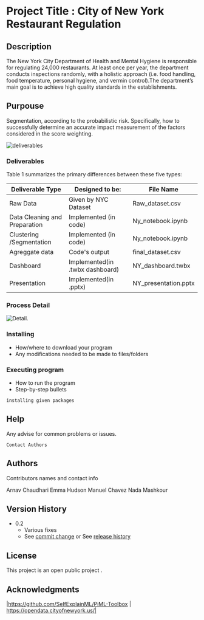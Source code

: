 # Project Title : City of New York Restaurant Regulation

## Description

The New York City Department of Health and Mental Hygiene is responsible for regulating 24,000 restaurants. At least once per year, the department conducts inspections randomly, with a holistic approach (i.e. food handling, food temperature, personal hygiene, and vermin control).The department’s main goal is to achieve high quality standards in the establishments.

## Purpouse
Segmentation, according to the probabilistic risk. Specifically, how to successfully determine an accurate impact measurement of the factors considered in the score weighting.


![deliverables](https://github.com/mchc7/Practicum---Group-10-/blob/main/deliverables_mapping.png)
### Deliverables

Table 1 summarizes the primary differences between these five types:

| Deliverable Type | Designed to be:|File Name
| --- | --- | --- |
| Raw Data | Given by NYC Dataset |Raw_dataset.csv
| Data Cleaning and Preparation | Implemented (in code)|Ny_notebook.ipynb
| Clustering /Segmentation  | Implemented (in code) |Ny_notebook.ipynb
| Agreggate data  |Code's output |final_dataset.csv
| Dashboard |Implemented(in .twbx dashboard) |NY_dashboard.twbx
| Presentation |Implemented(in .pptx) |NY_presentation.pptx

### Process Detail

![Detail](https://github.com/mchc7/Practicum---Group-10-/blob/main/notebook_process.png).

### Installing

* How/where to download your program
* Any modifications needed to be made to files/folders

### Executing program

* How to run the program
* Step-by-step bullets
```
installing given packages
```

## Help

Any advise for common problems or issues.
```
Contact Authors 
```

## Authors

Contributors names and contact info

Arnav Chaudhari
Emma Hudson
Manuel Chavez
Nada Mashkour

## Version History

* 0.2
    * Various fixes 
    * See [commit change]() or See [release history]()


## License

This project is an open public project .

## Acknowledgments
|https://github.com/SelfExplainML/PiML-Toolbox |
https://opendata.cityofnewyork.us/|


